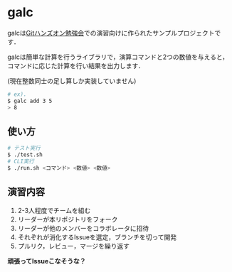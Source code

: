 # galc

galcは[Gitハンズオン勉強会](https://github.com/OriishiTakahiro/git-intro)での演習向けに作られたサンプルプロジェクトです．

galcは簡単な計算を行うライブラリで，演算コマンドと2つの数値を与えると，コマンドに応じた計算を行い結果を出力します．

(現在整数同士の足し算しか実装していません)

```sh
# ex).
$ galc add 3 5
> 8
```

## 使い方

```sh
# テスト実行
$ ./test.sh
# CLI実行
$ ./run.sh <コマンド> <数値> <数値>
```

## 演習内容

1. 2-3人程度でチームを組む
1. リーダーが本リポジトリをフォーク
1. リーダーが他のメンバーをコラボレータに招待
1. それぞれが消化するIssueを選定，ブランチを切って開発
1. プルリク，レビュー，マージを繰り返す

__頑張ってIssueこなそうな？__
